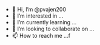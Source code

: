 - 👋 Hi, I’m @pvajen200
- 👀 I’m interested in ...
- 🌱 I’m currently learning ...
- 💞️ I’m looking to collaborate on ...
- 📫 How to reach me ...f

<!---
pvajen200/pvajen200 is a ✨ special ✨ repository because its `README.md` (this file) appears on your GitHub profile.
You can click the Preview link to take a look at your changes.
--->
